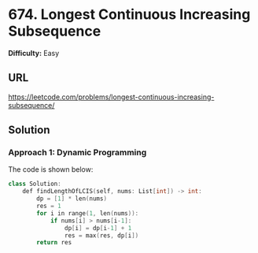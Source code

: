 # 674. Longest Continuous Increasing Subsequence
**Difficulty:** Easy

## URL

https://leetcode.com/problems/longest-continuous-increasing-subsequence/

## Solution

### Approach 1: Dynamic Programming

The code is shown below:

```c++
class Solution:
    def findLengthOfLCIS(self, nums: List[int]) -> int:
        dp = [1] * len(nums)
        res = 1
        for i in range(1, len(nums)):
            if nums[i] > nums[i-1]:
                dp[i] = dp[i-1] + 1
                res = max(res, dp[i])
        return res
```

